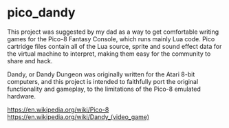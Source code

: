 # pico_dandy
This project was suggested by my dad as a way to get comfortable writing games for the Pico-8 Fantasy Console, which runs mainly Lua code.
Pico cartridge files contain all of the Lua source, sprite and sound effect data for the virtual machine to interpret, making them easy for the community to share and hack.

Dandy, or Dandy Dungeon was originally written for the Atari 8-bit computers, and this project is intended to faithfully port the original functionality and gameplay, to the limitations of the Pico-8 emulated hardware.

https://en.wikipedia.org/wiki/Pico-8
https://en.wikipedia.org/wiki/Dandy_(video_game)
